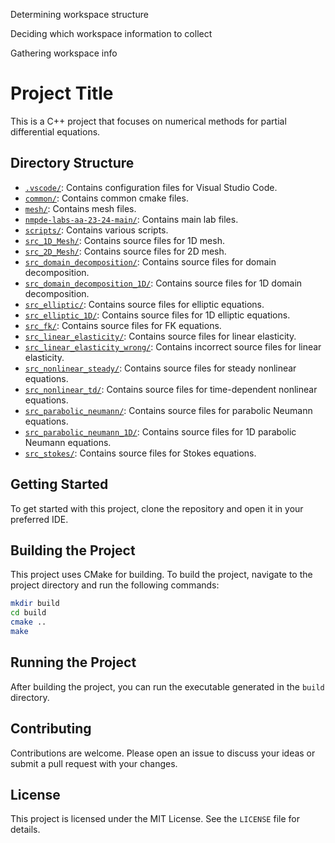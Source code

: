 Determining workspace structure

Deciding which workspace information to collect

Gathering workspace info

# Project Title

This is a C++ project that focuses on numerical methods for partial differential equations.

## Directory Structure

- [``.vscode/``](command:_github.copilot.openRelativePath?%5B%7B%22scheme%22%3A%22file%22%2C%22authority%22%3A%22%22%2C%22path%22%3A%22%2Fhome%2Fluigi%2FNMPDE%2F.vscode%2F%22%2C%22query%22%3A%22%22%2C%22fragment%22%3A%22%22%7D%5D "/home/luigi/NMPDE/.vscode/"): Contains configuration files for Visual Studio Code.
- [``common/``](command:_github.copilot.openRelativePath?%5B%7B%22scheme%22%3A%22file%22%2C%22authority%22%3A%22%22%2C%22path%22%3A%22%2Fhome%2Fluigi%2FNMPDE%2Fcommon%2F%22%2C%22query%22%3A%22%22%2C%22fragment%22%3A%22%22%7D%5D "/home/luigi/NMPDE/common/"): Contains common cmake files.
- [``mesh/``](command:_github.copilot.openRelativePath?%5B%7B%22scheme%22%3A%22file%22%2C%22authority%22%3A%22%22%2C%22path%22%3A%22%2Fhome%2Fluigi%2FNMPDE%2Fmesh%2F%22%2C%22query%22%3A%22%22%2C%22fragment%22%3A%22%22%7D%5D "/home/luigi/NMPDE/mesh/"): Contains mesh files.
- [``nmpde-labs-aa-23-24-main/``](command:_github.copilot.openRelativePath?%5B%7B%22scheme%22%3A%22file%22%2C%22authority%22%3A%22%22%2C%22path%22%3A%22%2Fhome%2Fluigi%2FNMPDE%2Fnmpde-labs-aa-23-24-main%2F%22%2C%22query%22%3A%22%22%2C%22fragment%22%3A%22%22%7D%5D "/home/luigi/NMPDE/nmpde-labs-aa-23-24-main/"): Contains main lab files.
- [``scripts/``](command:_github.copilot.openRelativePath?%5B%7B%22scheme%22%3A%22file%22%2C%22authority%22%3A%22%22%2C%22path%22%3A%22%2Fhome%2Fluigi%2FNMPDE%2Fscripts%2F%22%2C%22query%22%3A%22%22%2C%22fragment%22%3A%22%22%7D%5D "/home/luigi/NMPDE/scripts/"): Contains various scripts.
- [``src_1D_Mesh/``](command:_github.copilot.openRelativePath?%5B%7B%22scheme%22%3A%22file%22%2C%22authority%22%3A%22%22%2C%22path%22%3A%22%2Fhome%2Fluigi%2FNMPDE%2Fsrc_1D_Mesh%2F%22%2C%22query%22%3A%22%22%2C%22fragment%22%3A%22%22%7D%5D "/home/luigi/NMPDE/src_1D_Mesh/"): Contains source files for 1D mesh.
- [``src_2D_Mesh/``](command:_github.copilot.openRelativePath?%5B%7B%22scheme%22%3A%22file%22%2C%22authority%22%3A%22%22%2C%22path%22%3A%22%2Fhome%2Fluigi%2FNMPDE%2Fsrc_2D_Mesh%2F%22%2C%22query%22%3A%22%22%2C%22fragment%22%3A%22%22%7D%5D "/home/luigi/NMPDE/src_2D_Mesh/"): Contains source files for 2D mesh.
- [``src_domain_decomposition/``](command:_github.copilot.openRelativePath?%5B%7B%22scheme%22%3A%22file%22%2C%22authority%22%3A%22%22%2C%22path%22%3A%22%2Fhome%2Fluigi%2FNMPDE%2Fsrc_domain_decomposition%2F%22%2C%22query%22%3A%22%22%2C%22fragment%22%3A%22%22%7D%5D "/home/luigi/NMPDE/src_domain_decomposition/"): Contains source files for domain decomposition.
- [``src_domain_decomposition_1D/``](command:_github.copilot.openRelativePath?%5B%7B%22scheme%22%3A%22file%22%2C%22authority%22%3A%22%22%2C%22path%22%3A%22%2Fhome%2Fluigi%2FNMPDE%2Fsrc_domain_decomposition_1D%2F%22%2C%22query%22%3A%22%22%2C%22fragment%22%3A%22%22%7D%5D "/home/luigi/NMPDE/src_domain_decomposition_1D/"): Contains source files for 1D domain decomposition.
- [``src_elliptic/``](command:_github.copilot.openRelativePath?%5B%7B%22scheme%22%3A%22file%22%2C%22authority%22%3A%22%22%2C%22path%22%3A%22%2Fhome%2Fluigi%2FNMPDE%2Fsrc_elliptic%2F%22%2C%22query%22%3A%22%22%2C%22fragment%22%3A%22%22%7D%5D "/home/luigi/NMPDE/src_elliptic/"): Contains source files for elliptic equations.
- [``src_elliptic_1D/``](command:_github.copilot.openRelativePath?%5B%7B%22scheme%22%3A%22file%22%2C%22authority%22%3A%22%22%2C%22path%22%3A%22%2Fhome%2Fluigi%2FNMPDE%2Fsrc_elliptic_1D%2F%22%2C%22query%22%3A%22%22%2C%22fragment%22%3A%22%22%7D%5D "/home/luigi/NMPDE/src_elliptic_1D/"): Contains source files for 1D elliptic equations.
- [``src_fk/``](command:_github.copilot.openRelativePath?%5B%7B%22scheme%22%3A%22file%22%2C%22authority%22%3A%22%22%2C%22path%22%3A%22%2Fhome%2Fluigi%2FNMPDE%2Fsrc_fk%2F%22%2C%22query%22%3A%22%22%2C%22fragment%22%3A%22%22%7D%5D "/home/luigi/NMPDE/src_fk/"): Contains source files for FK equations.
- [``src_linear_elasticity/``](command:_github.copilot.openRelativePath?%5B%7B%22scheme%22%3A%22file%22%2C%22authority%22%3A%22%22%2C%22path%22%3A%22%2Fhome%2Fluigi%2FNMPDE%2Fsrc_linear_elasticity%2F%22%2C%22query%22%3A%22%22%2C%22fragment%22%3A%22%22%7D%5D "/home/luigi/NMPDE/src_linear_elasticity/"): Contains source files for linear elasticity.
- [``src_linear_elasticity_wrong/``](command:_github.copilot.openRelativePath?%5B%7B%22scheme%22%3A%22file%22%2C%22authority%22%3A%22%22%2C%22path%22%3A%22%2Fhome%2Fluigi%2FNMPDE%2Fsrc_linear_elasticity_wrong%2F%22%2C%22query%22%3A%22%22%2C%22fragment%22%3A%22%22%7D%5D "/home/luigi/NMPDE/src_linear_elasticity_wrong/"): Contains incorrect source files for linear elasticity.
- [``src_nonlinear_steady/``](command:_github.copilot.openRelativePath?%5B%7B%22scheme%22%3A%22file%22%2C%22authority%22%3A%22%22%2C%22path%22%3A%22%2Fhome%2Fluigi%2FNMPDE%2Fsrc_nonlinear_steady%2F%22%2C%22query%22%3A%22%22%2C%22fragment%22%3A%22%22%7D%5D "/home/luigi/NMPDE/src_nonlinear_steady/"): Contains source files for steady nonlinear equations.
- [``src_nonlinear_td/``](command:_github.copilot.openRelativePath?%5B%7B%22scheme%22%3A%22file%22%2C%22authority%22%3A%22%22%2C%22path%22%3A%22%2Fhome%2Fluigi%2FNMPDE%2Fsrc_nonlinear_td%2F%22%2C%22query%22%3A%22%22%2C%22fragment%22%3A%22%22%7D%5D "/home/luigi/NMPDE/src_nonlinear_td/"): Contains source files for time-dependent nonlinear equations.
- [``src_parabolic_neumann/``](command:_github.copilot.openRelativePath?%5B%7B%22scheme%22%3A%22file%22%2C%22authority%22%3A%22%22%2C%22path%22%3A%22%2Fhome%2Fluigi%2FNMPDE%2Fsrc_parabolic_neumann%2F%22%2C%22query%22%3A%22%22%2C%22fragment%22%3A%22%22%7D%5D "/home/luigi/NMPDE/src_parabolic_neumann/"): Contains source files for parabolic Neumann equations.
- [``src_parabolic_neumann_1D/``](command:_github.copilot.openRelativePath?%5B%7B%22scheme%22%3A%22file%22%2C%22authority%22%3A%22%22%2C%22path%22%3A%22%2Fhome%2Fluigi%2FNMPDE%2Fsrc_parabolic_neumann_1D%2F%22%2C%22query%22%3A%22%22%2C%22fragment%22%3A%22%22%7D%5D "/home/luigi/NMPDE/src_parabolic_neumann_1D/"): Contains source files for 1D parabolic Neumann equations.
- [``src_stokes/``](command:_github.copilot.openRelativePath?%5B%7B%22scheme%22%3A%22file%22%2C%22authority%22%3A%22%22%2C%22path%22%3A%22%2Fhome%2Fluigi%2FNMPDE%2Fsrc_stokes%2F%22%2C%22query%22%3A%22%22%2C%22fragment%22%3A%22%22%7D%5D "/home/luigi/NMPDE/src_stokes/"): Contains source files for Stokes equations.

## Getting Started

To get started with this project, clone the repository and open it in your preferred IDE. 

## Building the Project

This project uses CMake for building. To build the project, navigate to the project directory and run the following commands:

```sh
mkdir build
cd build
cmake ..
make
```

## Running the Project

After building the project, you can run the executable generated in the `build` directory.

## Contributing

Contributions are welcome. Please open an issue to discuss your ideas or submit a pull request with your changes.

## License

This project is licensed under the MIT License. See the `LICENSE` file for details.
